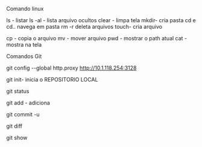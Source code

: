 
Comando linux

ls - listar
ls -al - lista arquivo ocultos
clear - limpa tela 
mkdir- cria pasta
cd e cd.. navega em pasta
rm -r deleta  arquivos 
touch- cria arquivo

cp - copia o arquivo 
mv - mover arquivo 
pwd - mostrar o path atual 
cat - mostra na tela

Comandos Git

git config --global http.proxy http://10.1.118.254:3128

git init- inicia o REPOSITORIO LOCAL

git status	

git add - adiciona

git commit -u 

git diff

git show 
 